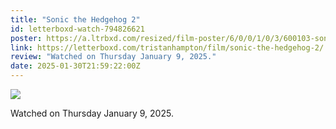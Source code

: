 ```yaml
---
title: "Sonic the Hedgehog 2"
id: letterboxd-watch-794826621
poster: https://a.ltrbxd.com/resized/film-poster/6/0/0/1/0/3/600103-sonic-the-hedgehog-2-0-600-0-900-crop.jpg?v=a173df230c
link: https://letterboxd.com/tristanhampton/film/sonic-the-hedgehog-2/
review: "Watched on Thursday January 9, 2025."
date: 2025-01-30T21:59:22:00Z
---
```

 <p><img src="https://a.ltrbxd.com/resized/film-poster/6/0/0/1/0/3/600103-sonic-the-hedgehog-2-0-600-0-900-crop.jpg?v=a173df230c"/></p> <p>Watched on Thursday January 9, 2025.</p>